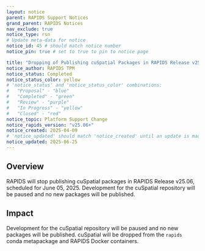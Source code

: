 ```yaml
---
layout: notice
parent: RAPIDS Support Notices
grand_parent: RAPIDS Notices
nav_exclude: true
notice_type: rsn
# Update meta-data for notice
notice_id: 45 # should match notice number
notice_pin: true # set to true to pin to notice page

title: "Dropping of Publishing cuSpatial Packages in RAPIDS Release v25.06"
notice_author: RAPIDS TPM
notice_status: Completed
notice_status_color: yellow
# 'notice_status' and 'notice_status_color' combinations:
#   "Proposal" - "blue"
#   "Completed" - "green"
#   "Review" - "purple"
#   "In Progress" - "yellow"
#   "Closed" - "red"
notice_topic: Platform Support Change
notice_rapids_version: "v25.06+"
notice_created: 2025-04-09
# 'notice_updated' should match 'notice_created' until an update is made
notice_updated: 2025-06-25
---
```


## Overview

RAPIDS will stop publishing cuSpatial packages in RAPIDS Release v25.06, scheduled for June 05, 2025. Development for the cuSpatial repository will be paused and no new packages will be published.

## Impact

Development for the cuSpatial repository will be paused and no new packages will be published.
cuSpatial will be dropped from the `rapids` conda metapackage and RAPIDS Docker containers.
